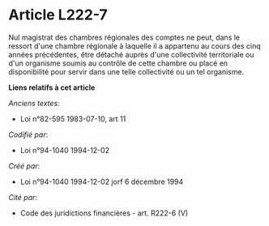 # Article L222-7

Nul magistrat des chambres régionales des comptes ne peut, dans le ressort d'une chambre régionale à laquelle il a appartenu
au cours des cinq années précédentes, être détaché auprès d'une collectivité territoriale ou d'un organisme soumis au
contrôle de cette chambre ou placé en disponibilité pour servir dans une telle collectivité ou un tel organisme.

**Liens relatifs à cet article**

_Anciens textes_:

  - Loi n°82-595 1983-07-10, art 11

_Codifié par_:

  - Loi n°94-1040 1994-12-02

_Créé par_:

  - Loi n°94-1040 1994-12-02 jorf 6 décembre 1994

_Cité par_:

  - Code des juridictions financières - art. R222-6 (V)
